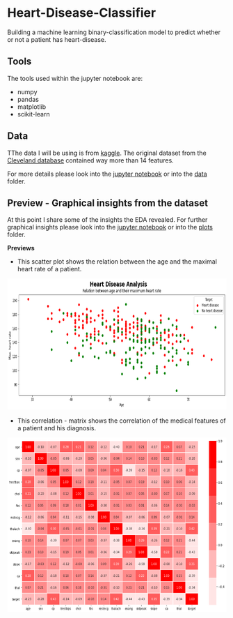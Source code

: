 # Heart-Disease-Classifier
Building a machine learning binary-classification model to predict whether or not a patient has heart-disease.

## Tools
The tools used within the jupyter notebook are:

* numpy
* pandas
* matplotlib
* scikit-learn

## Data

TThe data I will be using is from [kaggle](https://www.kaggle.com/ronitf/heart-disease-uci).
The original dataset from the [Cleveland database](https://archive.ics.uci.edu/ml/datasets/heart+Disease) contained way more than 14 features.

For more details please look into the [jupyter notebook](https://github.com/Ritsch1/Heart-Disease-Classifier/blob/development/notebooks/Heart-Disease-Classification.ipynb) or into the [data](https://github.com/Ritsch1/Heart-Disease-Classifier/tree/development/data) folder.

## Preview - Graphical insights from the dataset 

At this point I share some of the insights the EDA revealed. For further graphical insights please 
look into the [jupyter notebook](https://github.com/Ritsch1/Heart-Disease-Classifier/blob/development/notebooks/Heart-Disease-Classification.ipynb) or into the [plots](https://github.com/Ritsch1/Heart-Disease-Classifier/tree/development/plots) folder.

**Previews**

* This scatter plot shows the relation between the age and the maximal heart rate of a patient.

<img src="plots/ratio_age_maxHeartRate.png" height="300" width="650">

* This correlation - matrix shows the correlation of the medical features of a patient and his diagnosis.

<img src="plots/correlation_matrix_features.png" height="400" width="550">
